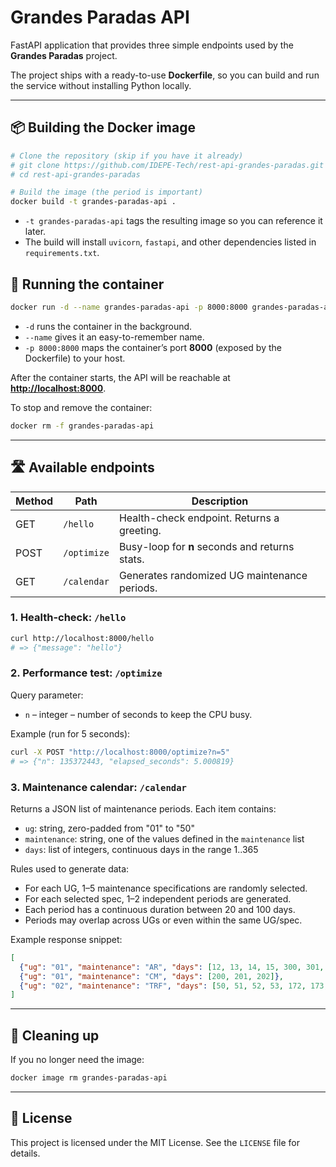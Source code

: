 # Grandes Paradas API

FastAPI application that provides three simple endpoints used by the **Grandes Paradas** project.

The project ships with a ready-to-use **Dockerfile**, so you can build and run the service without installing Python locally.

---

## 📦 Building the Docker image

```bash
# Clone the repository (skip if you have it already)
# git clone https://github.com/IDEPE-Tech/rest-api-grandes-paradas.git
# cd rest-api-grandes-paradas

# Build the image (the period is important)
docker build -t grandes-paradas-api .
```

* `-t grandes-paradas-api` tags the resulting image so you can reference it later.
* The build will install `uvicorn`, `fastapi`, and other dependencies listed in `requirements.txt`.

## 🚀 Running the container

```bash
docker run -d --name grandes-paradas-api -p 8000:8000 grandes-paradas-api
```

* `-d` runs the container in the background.
* `--name` gives it an easy-to-remember name.
* `-p 8000:8000` maps the container’s port **8000** (exposed by the Dockerfile) to your host.

After the container starts, the API will be reachable at **<http://localhost:8000>**.

To stop and remove the container:

```bash
docker rm -f grandes-paradas-api
```

---

## 🛣️ Available endpoints

| Method | Path          | Description                                       |
|--------|---------------|---------------------------------------------------|
| GET    | `/hello`      | Health-check endpoint. Returns a greeting.        |
| POST   | `/optimize`   | Busy-loop for **n** seconds and returns stats.    |
| GET    | `/calendar`   | Generates randomized UG maintenance periods.      |

### 1. Health-check: `/hello`

```bash
curl http://localhost:8000/hello
# => {"message": "hello"}
```

### 2. Performance test: `/optimize`

Query parameter:

* `n` – integer – number of seconds to keep the CPU busy.

Example (run for 5 seconds):

```bash
curl -X POST "http://localhost:8000/optimize?n=5"
# => {"n": 135372443, "elapsed_seconds": 5.000819}
```

### 3. Maintenance calendar: `/calendar`

Returns a JSON list of maintenance periods. Each item contains:

- `ug`: string, zero-padded from "01" to "50"
- `maintenance`: string, one of the values defined in the `maintenance` list
- `days`: list of integers, continuous days in the range 1..365

Rules used to generate data:

- For each UG, 1–5 maintenance specifications are randomly selected.
- For each selected spec, 1–2 independent periods are generated.
- Each period has a continuous duration between 20 and 100 days.
- Periods may overlap across UGs or even within the same UG/spec.

Example response snippet:

```json
[
  {"ug": "01", "maintenance": "AR", "days": [12, 13, 14, 15, 300, 301, 302]},
  {"ug": "01", "maintenance": "CM", "days": [200, 201, 202]},
  {"ug": "02", "maintenance": "TRF", "days": [50, 51, 52, 53, 172, 173, 174]}
]
```

---

## 🧹 Cleaning up

If you no longer need the image:

```bash
docker image rm grandes-paradas-api
```

---

## 📄 License

This project is licensed under the MIT License. See the `LICENSE` file for details.

